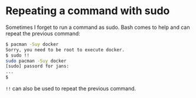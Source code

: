 # Repeating a command with sudo

Sometimes I forget to run a command as sudo. Bash comes to help and can repeat the previous command:

```bash
$ pacman -Suy docker
Sorry, you need to be root to execute docker.
$ sudo !!
sudo pacman -Suy docker
[sudo] passord for jans:  
...
$ 
```

`!!` can also be used to repeat the previous command.
